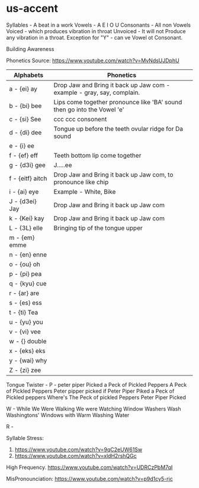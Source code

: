 # us-accent

Syllables -  A beat in a work
Vowels - A E I O U
Consonants - All non Vowels
Voiced -  which produces vibration in throat
Unvoiced - It will not Produce any vibration in a throat.
Exception for "Y" -  can ve Vowel ot Consonant.


Building Awareness

Phonetics
Source:  https://www.youtube.com/watch?v=MvNdsUJDphU

| Alphabets                     | Phonetics                          |
| ------------------------------- | --------------------------------------------- |
|  a - {ei} ay  | Drop Jaw and Bring it back up Jaw com - example - gray, say, complain. |
|  b - {bi} bee |  Lips come together pronounce like 'BA' sound then go into the Vowel 'e' |
|  c - {si} See | ccc  ccc consonent |
|  d - {di} dee | Tongue up before the teeth ovular ridge for Da sound |
|  e - {i}  ee  |  |
|  f - {ef}  eff | Teeth bottom lip come together | 
|  g - {d3i} gee | J.....ee |
|  f - {eitf} aitch | Drop Jaw and Bring it back up Jaw com, to pronounce like chip |
|  i - {ai} eye | Example - White, Bike|
|  J - {d3ei} Jay | Drop Jaw and Bring it back up Jaw com  |
|  k - {Kei} kay  | Drop Jaw and Bring it back up Jaw com  |
|  L - {3L} elle  | Bringing tip of the tongue upper |
|  m - {em} emme  | |
|  n - {en} enne  | |
|  o - {ou} oh    | |
|  p - {pi} pea   | |
|  q - {kyu} cue  | |
|  r - {ar}  are  | |
|  s - {es}  ess  | |
|  t - {ti}  Tea  | |
|  u - {yu}  you  | |
|  v - {vi}  vee  | |
|  w - {}  double | |
|  x - {eks} eks  | |
|  y - {wai} why  | |
|  Z - {zi} zee  | |


Tongue Twister - 
P - peter piper Picked a Peck of Pickled Peppers
    A Peck of Pickled Peppers Peter pipper picked
    if Peter Piper Piked a Peck of Pickled peppers
    Where's The Peck of pickled Peppers Peter Piper Picked
    
W - While We Were Walking
    We were Watching Window
    Washers Wash Washingtons' 
    Windows with Warm 
    Washing Water
    
R - 

Syllable Stress:
1. https://www.youtube.com/watch?v=9qC2eUW61Sw
2. https://www.youtube.com/watch?v=xldH2rshQGc

High Frequency.
https://www.youtube.com/watch?v=UDRCzPbM7qI

MisPronounciation:
https://www.youtube.com/watch?v=p9d1cy5-rjc
